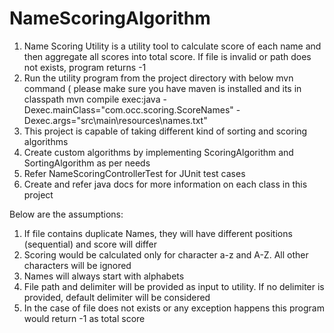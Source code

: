 # NameScoringAlgorithm

1. Name Scoring Utility is a utility tool to calculate score of each name and then aggregate all scores into total score. If file is invalid or path does not exists, program returns -1
2. Run the utility program from the project directory with below mvn command ( please make sure you have maven is installed and its in classpath
    mvn compile exec:java -Dexec.mainClass="com.occ.scoring.ScoreNames" -Dexec.args="src\main\resources\names.txt"
3. This project is capable of taking different kind of sorting and scoring algorithms
4. Create custom algorithms by implementing ScoringAlgorithm and SortingAlgorithm as per needs
5. Refer NameScoringControllerTest for JUnit test cases 
6. Create and refer java docs for more information on each class in this project

Below are the assumptions:

1. If file contains duplicate Names, they will have different positions (sequential) and score will differ
2. Scoring would be calculated only for character a-z and A-Z. All other characters will be ignored
3. Names will always start with alphabets
4. File path and delimiter will be provided as input to utility. If no delimiter is provided, default delimiter will be considered
5. In the case of file does not exists or any exception happens this program would return -1 as total score


    
